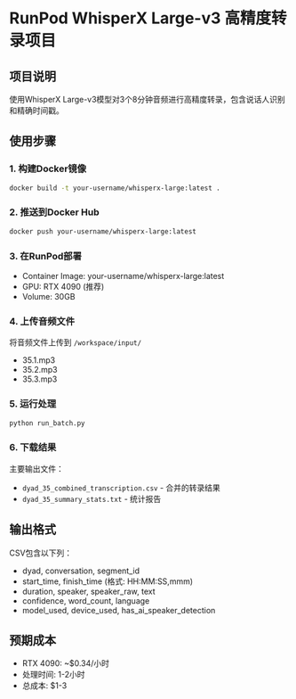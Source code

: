 # RunPod WhisperX Large-v3 高精度转录项目

## 项目说明
使用WhisperX Large-v3模型对3个8分钟音频进行高精度转录，包含说话人识别和精确时间戳。

## 使用步骤

### 1. 构建Docker镜像
```bash
docker build -t your-username/whisperx-large:latest .
```

### 2. 推送到Docker Hub
```bash
docker push your-username/whisperx-large:latest
```

### 3. 在RunPod部署
- Container Image: your-username/whisperx-large:latest
- GPU: RTX 4090 (推荐)
- Volume: 30GB

### 4. 上传音频文件
将音频文件上传到 `/workspace/input/`
- 35.1.mp3
- 35.2.mp3  
- 35.3.mp3

### 5. 运行处理
```bash
python run_batch.py
```

### 6. 下载结果
主要输出文件：
- `dyad_35_combined_transcription.csv` - 合并的转录结果
- `dyad_35_summary_stats.txt` - 统计报告

## 输出格式
CSV包含以下列：
- dyad, conversation, segment_id
- start_time, finish_time (格式: HH:MM:SS,mmm)
- duration, speaker, speaker_raw, text
- confidence, word_count, language
- model_used, device_used, has_ai_speaker_detection

## 预期成本
- RTX 4090: ~$0.34/小时
- 处理时间: 1-2小时
- 总成本: $1-3
